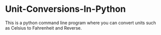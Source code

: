 # Unit-Conversions-In-Python
This is a python command line program where you can convert units such as Celsius to Fahrenheit and Reverse.
